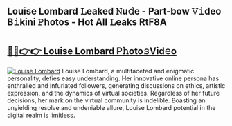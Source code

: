 ## Louise Lombard 𝙻eaked 𝙽u𝚍e - Part-bow 𝚅𝚒deo B𝚒kini 𝙿hotos - Hot All 𝙻eaks RtF8A

# <h2><a href="http://ld455eq.urlbe.top/?page=Louise+Lombard">🔗🔗👉👉 Louise Lombard P𝚑oto𝚜Vid𝚎o</a></h2>

[![Louise Lombard](https://i.imgur.com/eBuTRDB.gif)](http://ld455eq.urlbe.top/?page=Louise+Lombard)
Louise Lombard, a multifaceted and enigmatic personality, defies easy understanding. Her innovative online persona has enthralled and infuriated followers, generating discussions on ethics, artistic expression, and the dynamics of virtual societies. Regardless of her future decisions, her mark on the virtual community is indelible. Boasting an unyielding resolve and undeniable allure, Louise Lombard potential in the digital realm is limitless.
